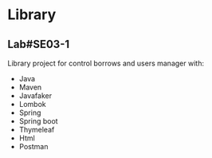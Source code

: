 # Library

## Lab#SE03-1 

Library project for control borrows and users manager with:

- Java
- Maven
- Javafaker
- Lombok
- Spring
- Spring boot
- Thymeleaf
- Html
- Postman